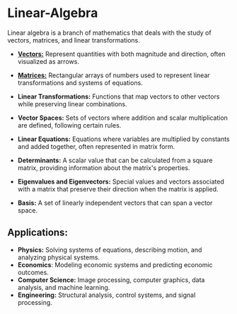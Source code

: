 # Linear-Algebra
Linear algebra is a branch of mathematics that deals with the study of vectors, matrices, and linear transformations.

* **[Vectors:](./Vectors.ipynb)**
Represent quantities with both magnitude and direction, often visualized as arrows.

* **[Matrices:](./Matrices.ipynb)**
Rectangular arrays of numbers used to represent linear transformations and systems of equations.

* **Linear Transformations:**
Functions that map vectors to other vectors while preserving linear combinations.

* **Vector Spaces:**
Sets of vectors where addition and scalar multiplication are defined, following certain rules.

* **Linear Equations:**
Equations where variables are multiplied by constants and added together, often represented in matrix form.

* **Determinants:**
A scalar value that can be calculated from a square matrix, providing information about the matrix's properties.

* **Eigenvalues and Eigenvectors:**
Special values and vectors associated with a matrix that preserve their direction when the matrix is applied.

* **Basis:**
A set of linearly independent vectors that can span a vector space.

## Applications:
* **Physics:** Solving systems of equations, describing motion, and analyzing physical systems.
* **Economics**: Modeling economic systems and predicting economic outcomes.
* **Computer Science:** Image processing, computer graphics, data analysis, and machine learning.
* **Engineering:** Structural analysis, control systems, and signal processing. 
